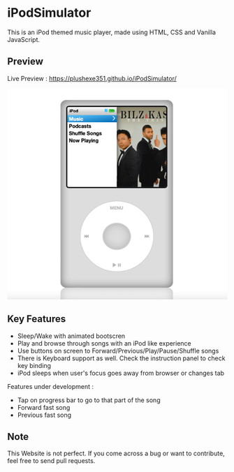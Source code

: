 # iPodSimulator

This is an iPod themed music player, made using HTML, CSS and Vanilla JavaScript.

## Preview

Live Preview : https://plushexe351.github.io/iPodSimulator/

![Preview Image](preview/previewimg.png)

## Key Features

- Sleep/Wake with animated bootscren
- Play and browse through songs with an iPod like experience
- Use buttons on screen to Forward/Previous/Play/Pause/Shuffle songs
- There is Keyboard support as well. Check the instruction panel to check key binding
- iPod sleeps when user's focus goes away from browser or changes tab

Features under development :

- Tap on progress bar to go to that part of the song
- Forward fast song
- Previous fast song

## Note

This Website is not perfect. If you come across a bug or want to contribute, feel free to send pull requests.
